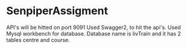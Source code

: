 # SenpiperAssigment

API's will be hitted on port 9091
Used Swagger2, to hit the api's.
Used Mysql workbench for database.
Database name is livTrain and it has 2 tables centre and course.

